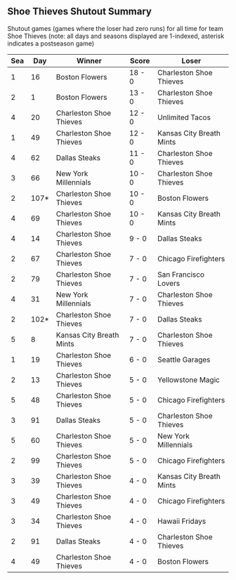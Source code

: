 ## Shoe Thieves Shutout Summary



Shutout games (games where the loser had zero runs) for all time for team Shoe Thieves (note: all days and seasons displayed are 1-indexed, asterisk indicates a postseason game)


| Sea | Day | Winner | Score | Loser | 
| ------ |------ |------ |------ |------ |
| 1 | 16 | Boston Flowers | 18 - 0 | Charleston Shoe Thieves | 
| 2 | 1 | Boston Flowers | 13 - 0 | Charleston Shoe Thieves | 
| 4 | 20 | Charleston Shoe Thieves | 12 - 0 | Unlimited Tacos | 
| 1 | 49 | Charleston Shoe Thieves | 12 - 0 | Kansas City Breath Mints | 
| 4 | 62 | Dallas Steaks | 11 - 0 | Charleston Shoe Thieves | 
| 3 | 66 | New York Millennials | 10 - 0 | Charleston Shoe Thieves | 
| 2 | 107* | Charleston Shoe Thieves | 10 - 0 | Boston Flowers | 
| 4 | 69 | Charleston Shoe Thieves | 10 - 0 | Kansas City Breath Mints | 
| 4 | 14 | Charleston Shoe Thieves | 9 - 0 | Dallas Steaks | 
| 2 | 67 | Charleston Shoe Thieves | 7 - 0 | Chicago Firefighters | 
| 2 | 79 | Charleston Shoe Thieves | 7 - 0 | San Francisco Lovers | 
| 4 | 31 | New York Millennials | 7 - 0 | Charleston Shoe Thieves | 
| 2 | 102* | Charleston Shoe Thieves | 7 - 0 | Dallas Steaks | 
| 5 | 8 | Kansas City Breath Mints | 7 - 0 | Charleston Shoe Thieves | 
| 1 | 19 | Charleston Shoe Thieves | 6 - 0 | Seattle Garages | 
| 2 | 13 | Charleston Shoe Thieves | 5 - 0 | Yellowstone Magic | 
| 5 | 48 | Charleston Shoe Thieves | 5 - 0 | Chicago Firefighters | 
| 3 | 91 | Dallas Steaks | 5 - 0 | Charleston Shoe Thieves | 
| 5 | 60 | Charleston Shoe Thieves | 5 - 0 | New York Millennials | 
| 2 | 99 | Charleston Shoe Thieves | 5 - 0 | Chicago Firefighters | 
| 3 | 39 | Charleston Shoe Thieves | 4 - 0 | Kansas City Breath Mints | 
| 3 | 49 | Charleston Shoe Thieves | 4 - 0 | Chicago Firefighters | 
| 3 | 34 | Charleston Shoe Thieves | 4 - 0 | Hawaii Fridays | 
| 2 | 91 | Dallas Steaks | 4 - 0 | Charleston Shoe Thieves | 
| 4 | 49 | Charleston Shoe Thieves | 4 - 0 | Boston Flowers | 


